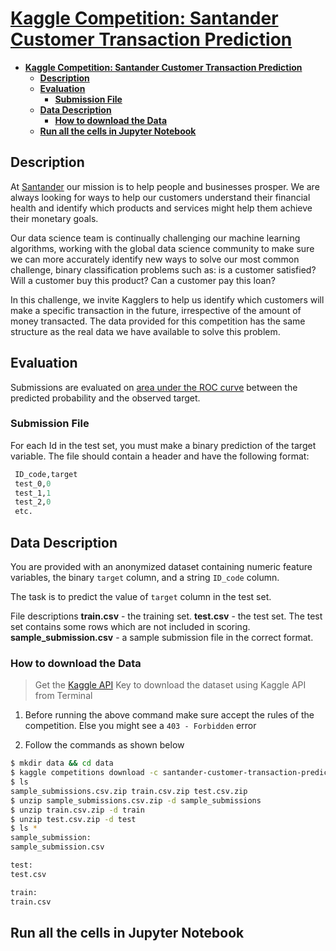 # [**Kaggle Competition: Santander Customer Transaction Prediction**](https://www.kaggle.com/c/santander-customer-transaction-prediction)

- [**Kaggle Competition: Santander Customer Transaction Prediction**](#kaggle-competition-santander-customer-transaction-prediction)
  - [**Description**](#description)
  - [**Evaluation**](#evaluation)
    - [**Submission File**](#submission-file)
  - [**Data Description**](#data-description)
    - [**How to download the Data**](#how-to-download-the-data)
  - [**Run all the cells in Jupyter Notebook**](#run-all-the-cells-in-jupyter-notebook)

<a name='description'></a>

## **Description**

At [Santander](https://www.santanderbank.com/us/personal) our mission is to help people and businesses prosper. We are always looking for ways to help our customers understand their financial health and identify which products and services might help them achieve their monetary goals.

Our data science team is continually challenging our machine learning algorithms, working with the global data science community to make sure we can more accurately identify new ways to solve our most common challenge, binary classification problems such as: is a customer satisfied? Will a customer buy this product? Can a customer pay this loan?

In this challenge, we invite Kagglers to help us identify which customers will make a specific transaction in the future, irrespective of the amount of money transacted. The data provided for this competition has the same structure as the real data we have available to solve this problem.

<a name="Evaluation"></a>

## **Evaluation**

Submissions are evaluated on [area under the ROC curve](https://en.wikipedia.org/wiki/Receiver_operating_characteristic) between the predicted probability and the observed target.

<a name="submission-file"></a>

### **Submission File**

For each Id in the test set, you must make a binary prediction of the target variable. The file should contain a header and have the following format:

```python
 ID_code,target
 test_0,0
 test_1,1
 test_2,0
 etc.
 ```

<a name="data-description"></a>

## **Data Description**

You are provided with an anonymized dataset containing numeric feature variables, the binary `target` column, and a string `ID_code` column.

The task is to predict the value of `target` column in the test set.

File descriptions
**train.csv** - the training set.
**test.csv** - the test set. The test set contains some rows which are not included in scoring.
**sample_submission.csv** - a sample submission file in the correct format.

<a name='how-to-download-the-data'></a>

### **How to download the Data**

> Get the [Kaggle API](https://www.kaggle.com/docs/api) Key to download the dataset using Kaggle API from Terminal

1. Before running the above command make sure accept the rules of the competition. Else you might see a `403 - Forbidden` error

2. Follow the commands as shown below

```bash
$ mkdir data && cd data
$ kaggle competitions download -c santander-customer-transaction-prediction
$ ls
sample_submissions.csv.zip train.csv.zip test.csv.zip
$ unzip sample_submissions.csv.zip -d sample_submissions
$ unzip train.csv.zip -d train
$ unzip test.csv.zip -d test
$ ls *
sample_submission:
sample_submission.csv

test:
test.csv

train:
train.csv
```

<a name='run-all-the-cells-in-jupyter-notebook'></a>

## **Run all the cells in Jupyter Notebook**
